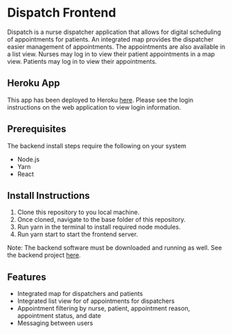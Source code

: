 # Dispatch Frontend
Dispatch is a nurse dispatcher application that allows for digital scheduling of appointments for patients. An integrated map provides the dispatcher easier management of appointments. The appointments are also available in a list view. Nurses may log in to view their patient appointments in a map view. Patients may log in to view their appointments.


## Heroku App
This app has been deployed to Heroku [here](https://dispatch-app-front.herokuapp.com/). Please see the login instructions on the web application to view login information.


## Prerequisites
The backend install steps require the following on your system
* Node.js
* Yarn
* React


## Install Instructions
1. Clone this repository to you local machine.
2. Once cloned, navigate to the base folder of this repository.
3. Run yarn in the terminal to install required node modules.
4. Run yarn start to start the frontend server.

Note: The backend software must be downloaded and running as well. See the backend project [here](https://github.com/hoobie4792/dispatch-backend).


## Features
* Integrated map for dispatchers and patients
* Integrated list view for of appointments for dispatchers
* Appointment filtering by nurse, patient, appointment reason, appointment status, and date
* Messaging between users
